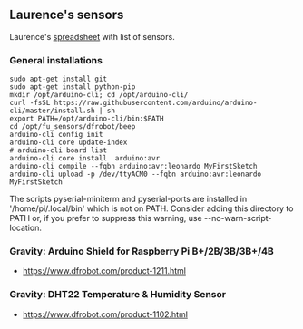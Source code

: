 ## Laurence's sensors
Laurence's [spreadsheet](https://docs.google.com/spreadsheets/d/1RAleg7ZHxuUZmmoM4lozdfwikm91hurRqoSRQPs-0vs/edit#gid=290336845) with list of sensors.

### General installations
```
sudo apt-get install git
sudo apt-get install python-pip
mkdir /opt/arduino-cli; cd /opt/arduino-cli/
curl -fsSL https://raw.githubusercontent.com/arduino/arduino-cli/master/install.sh | sh
export PATH=/opt/arduino-cli/bin:$PATH
cd /opt/fu_sensors/dfrobot/beep
arduino-cli config init
arduino-cli core update-index
# arduino-cli board list
arduino-cli core install  arduino:avr
arduino-cli compile --fqbn arduino:avr:leonardo MyFirstSketch
arduino-cli upload -p /dev/ttyACM0 --fqbn arduino:avr:leonardo  MyFirstSketch
```

The scripts pyserial-miniterm and pyserial-ports are installed in '/home/pi/.local/bin' which is not on PATH.
Consider adding this directory to PATH or, if you prefer to suppress this warning, use --no-warn-script-location.


### Gravity: Arduino Shield for Raspberry Pi B+/2B/3B/3B+/4B
* https://www.dfrobot.com/product-1211.html


### Gravity: DHT22 Temperature & Humidity Sensor
* https://www.dfrobot.com/product-1102.html


